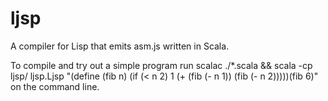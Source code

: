 ljsp
====

A compiler for Lisp that emits asm.js written in Scala.

To compile and try out a simple program run
    scalac ./*.scala && scala -cp ljsp/ ljsp.Ljsp "(define (fib n) (if (< n 2) 1 (+ (fib (- n 1)) (fib (- n 2)))))(fib 6)"
on the command line.
